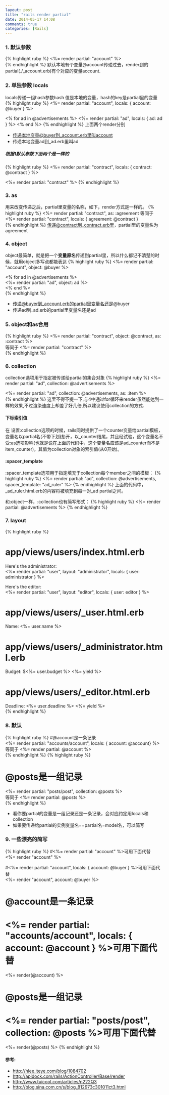 ```yaml
---
layout: post
title: "rails render partial"
date: 2014-05-17 14:08
comments: true
categories: [Rails]
---
```


### 1. 默认参数
{% highlight ruby %}
<%= render partial: "account" %>  
{% endhighlight %}
默认本地有个变量@account传递过去，render到的partial(./_account.erb)有个对应的变量account.

### 2. 单独参数 locals 
locals传递一组hash参数hash 值是本地的变量，hash的key是partial里的变量 
{% highlight ruby %}
<%= render partial: "account", locals: { account: @buyer } %>
  
<% for ad in @advertisements %>
  <%= render partial: "ad", locals: { ad: ad } %>
<% end %>
{% endhighlight %}
上面两个render分别
* 传递本地变量@buyer到_account.erb里叫account
* 传递本地变量ad到_ad.erb里叫ad


##### 根据1默认参数下面两个是一样的
{% highlight ruby %}
<%= render partial: "contract", locals: { contract: @contract } %>

<%= render partial: "contract" %>
{% endhighlight %}

### 3. as
用来改变传递之后，partial里变量的名称，如下，render方式是一样的。
{% highlight ruby %}
<%= render partial: "contract", as: :agreement
等同于
<%= render partial: "contract", locals: { agreement: @contract }  
{% endhighlight %}
传递@contract到_contract.erb里，partial里的变量名为agreement 

### 4. object
object最简单，就是把一个**变量原名**传递到partial里，所以什么都记不清楚的时候，就用object多写点都能表达 
{% highlight ruby %}
<%= render partial: "account", object: @buyer %>  

<% for ad in @advertisements %>  
  <%= render partial: "ad", object: ad %>  
<% end %>  
{% endhighlight %}
* 传递@buyer到_account.erb的partial里变量名还是@buyer
* 传递ad到_ad.erb的partial里变量名还是ad 

### 5. object和as合用 
{% highlight ruby %}
<%= render partial: "contract", object: @contract, as: :contract %>  
等同于
<%= render partial: "contract" %>  
{% endhighlight %}

### 6. collection 
collection选项用于指定被传递给partial的集合对象
{% highlight ruby %}
<%= render partial: "ad", collection: @advertisements %>  

<%= render partial: "ad", collection: @advertisements, as: :item %>  
{% endhighlight %}
这里不得不提一下,与4中通过for循环来render虽然能达到一样的效果,不过渲染速度上却差了好几倍,所以建议使用collection的方式.

#### 下标索引值
在 设置:collection选项的时候，rails同时提供了一个counter变量给partial模板，变量名以partial名(不带下划线)开，以_counter结尾，并且经试验，这个变量名不受:as选项影响(也就是说在上面的代码中，这个变量名应该是ad_counter而不是item_counter)。其值为collection对象的索引值(从0开始)。
#### :spacer_template
:spacer_template选项用于指定填充于collection每个member之间的模板：
{% highlight ruby %}
<%= render partial: "ad", collection: @advertisements, spacer_template: "ad_ruler" %>
{% endhighlight %}
上面的代码中，_ad_ruler.html.erb的内容将被填充到每一对_ad partial之间。

和:object一样，:collection也有简写形式：
{% highlight ruby %}
<%= render partial: @advertisements %>
{% endhighlight %}

### 7. layout 
{% highlight ruby %}
# app/views/users/index.html.erb
Here's the administrator:  
<%= render partial: "user", layout: "administrator", locals: { user: administrator } %>  
  
Here's the editor:  
<%= render partial: "user", layout: "editor", locals: { user: editor } %>  
  
# app/views/users/_user.html.erb
Name: <%= user.name %>

# app/views/users/_administrator.html.erb
<div id="administrator">
  Budget: $<%= user.budget %>
  <%= yield %>
</div>
  
# app/views/users/_editor.html.erb
<div id="editor">
  Deadline: <%= user.deadline %>
  <%= yield %>
</div>
{% endhighlight %}

### 8. 默认 
{% highlight ruby %}
#@account是一条记录  
<%= render partial: "accounts/account", locals: { account: @account} %>  
等同于
<%= render partial: @account %>  
{% endhighlight %}
{% highlight ruby %}
# @posts是一组记录  
<%= render partial: "posts/post", collection: @posts %>  
等同于
<%= render partial: @posts %>  
{% endhighlight %}
* 看你要partial的变量是一组记录还是一条记录，会对应约定用locals和collection
* 如果要传递给partial的实例变量名==partial名=model名，可以简写

### 9. 一些漂亮的简写
{% highlight ruby %}
#<%= render partial: "account" %>可用下面代替  
<%= render "account" %>

#<%= render partial: "account", locals: { account: @buyer } %>可用下面代替  
<%= render "account", account: @buyer %>

# @account是一条记录  
# <%= render partial: "accounts/account", locals: { account: @account } %>可用下面代替  
<%= render(@account) %>

# @posts是一组记录  
# <%= render partial: "posts/post", collection: @posts %>可用下面代替  
<%= render(@posts) %>
{% endhighlight %}

#### 参考:
* http://hlee.iteye.com/blog/1084702
* http://apidock.com/rails/ActionController/Base/render
* http://www.tuicool.com/articles/n222Q3
* http://blog.sina.com.cn/s/blog_812973c301011ct3.html
